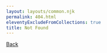 ```yaml
---
layout: layouts/common.njk
permalink: 404.html
eleventyExcludeFromCollections: true
title: Not Found
---
```


<a href="{{ '/' | url }}">Back</a>
